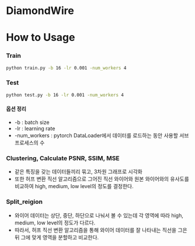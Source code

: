 # DiamondWire


# How to Usage

### Train

```bash
python train.py -b 16 -lr 0.001 -num_workers 4
```

### Test

```bash
python test.py -b 16 -lr 0.001 -num_workers 4
```
#### 옵션 정리

- -b : batch size
- -lr : learning rate
- -num_workers : pytorch DataLoader에서 데이터를 로드하는 동안 사용할 서브 프로세스의 수

### Clustering, Calculate PSNR, SSIM, MSE
- 같은 특징을 갖는 데이터들끼리 묶고, 3차원 그래프로 시각화
- 또한 허프 변환 직선 알고리즘으로 그어진 직선 와이어와 원본 와이어와의 유사도를 비교하여 high, medium, low level의 정도를 결정한다.

### Split_reigion
- 와이어 데이터는 상단, 중단, 하단으로 나눠서 볼 수 있는데 각 영역에 따라 high, medium, low level의 정도가 다르다.
- 따라서, 허프 직선 변환 알고리즘을 통해 와이어 데이터를 잘 나타내는 직선을 그은 뒤 그에 맞게 영역을 분할하고 비교한다.
